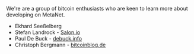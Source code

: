 We're are a group of bitcoin enthusiasts who are keen to learn more about developing on MetaNet.

* Ekhard Seeßelberg 
* Stefan Landrock - [Salon.io](https://salon.io)
* Paul De Buck - [debuck.info](https://www.debuck.info)
* Christoph Bergmann - [bitcoinblog.de](https://bitcoinblog.de)
